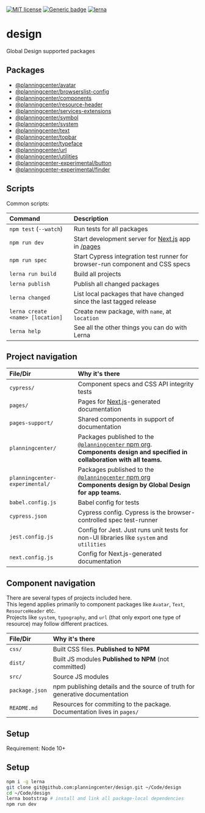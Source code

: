 [![MIT license](https://img.shields.io/badge/License-MIT-blue.svg)](https://lbesson.mit-license.org/)
[![Generic badge](https://img.shields.io/badge/maintained%20by-global%20design-green.svg)](https://shields.io/)
[![lerna](https://img.shields.io/badge/maintained%20with-lerna-cc00ff.svg)](https://lernajs.io/)

# design

Global Design supported packages

## Packages

- [@planningcenter/avatar](/planningcenter/avatar)
- [@planningcenter/browserslist-config](/planningcenter/browserslist-config)
- [@planningcenter/components](/planningcenter/components)
- [@planningcenter/resource-header](/planningcenter/resource-header)
- [@planningcenter/services-extensions](/planningcenter/services-extensions)
- [@planningcenter/symbol](/planningcenter/symbol)
- [@planningcenter/system](/planningcenter/system)
- [@planningcenter/text](/planningcenter/text)
- [@planningcenter/topbar](/planningcenter/topbar)
- [@planningcenter/typeface](/planningcenter/typeface)
- [@planningcenter/url](/planningcenter/url)
- [@planningcenter/utilities](/planningcenter/utilities)
- [@planningcenter-experimental/button](/planningcenter-experimental/button)
- [@planningcenter-experimental/finder](/planningcenter-experimental/finder)

## Scripts

Common scripts:

| Command                          | Description                                                                        |
| :------------------------------- | :--------------------------------------------------------------------------------- |
| `npm test` (`--watch`)           | Run tests for all packages                                                         |
| `npm run dev`                    | Start development server for [Next.js](https://nextjs.org) app in [/pages](/pages) |
| `npm run spec`                   | Start Cypress integration test runner for browser-run component and CSS specs      |
| `lerna run build`                | Build all projects                                                                 |
| `lerna publish`                  | Publish all changed packages                                                       |
| `lerna changed`                  | List local packages that have changed since the last tagged release                |
| `lerna create <name> [location]` | Create new package, with `name`, at `location`                                     |
| `lerna help`                     | See all the other things you can do with Lerna                                     |

## Project navigation

| File/Dir                       | Why it's there                                                                                                                                                             |
| :----------------------------- | :------------------------------------------------------------------------------------------------------------------------------------------------------------------------- |
| `cypress/`                     | Component specs and CSS API integrity tests                                                                                                                                |
| `pages/`                       | Pages for [Next.js](https://nextjs.org)-generated documentation                                                                                                            |
| `pages-support/`               | Shared components in support of documentation                                                                                                                              |
| `planningcenter/`              | Packages published to the [`@planningcenter` npm org](https://www.npmjs.com/org/planningcenter).<br />**Components design and specified in collaboration with all teams.** |
| `planningcenter-experimental/` | Packages published to the [`@planningcenter` npm org](https://www.npmjs.com/org/planningcenter)<br />**Components design by Global Design for app teams.**                 |
| `babel.config.js`              | Babel config for tests                                                                                                                                                     |
| `cypress.json`                 | Cypress config. Cypress is the browser-controlled spec test-runner                                                                                                         |
| `jest.config.js`               | Config for Jest. Just runs unit tests for non-UI libraries like `system` and `utilities`                                                                                   |
| `next.config.js`               | Config for Next.js-generated documentation                                                                                                                                 |

## Component navigation

There are several types of projects included here.  
This legend applies primarily to component packages like `Avatar`, `Text`, `ResourceHeader` etc.  
Projects like `system`, `typography`, and `url` (that only export one type of resource) may follow different practices.

| File/Dir       | Why it's there                                                              |
| :------------- | :-------------------------------------------------------------------------- |
| `css/`         | Built CSS files. **Published to NPM**                                       |
| `dist/`        | Built JS modules **Published to NPM** (not committed)                       |
| `src/`         | Source JS modules                                                           |
| `package.json` | npm publishing details and the source of truth for generative documentation |
| `README.md`    | Resources for commiting to the package. Documentation lives in `pages/`     |

## Setup

Requirement: Node 10+

## Setup

```bash
npm i -g lerna
git clone git@github.com:planningcenter/design.git ~/Code/design
cd ~/Code/design
lerna bootstrap # install and link all package-local dependencies
npm run dev
```

